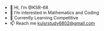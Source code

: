 - 👋 Hi, I’m @KSR-68
- 👀 I’m interested in Mathematics and Coding
- 🌱 Currently Learning Competitive 
- 📫 Reach me kulsrstudy6802@gmail.com
<!---
KSR-68/KSR-68 is a ✨ special ✨ repository because its `README.md` (this file) appears on your GitHub profile.
You can click the Preview link to take a look at your changes.
--->
